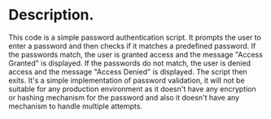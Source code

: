 # Description.
This code is a simple password authentication script. It prompts the user to enter a password and then checks if it matches a predefined password. If the passwords match, the user is granted access and the message "Access Granted" is displayed. If the passwords do not match, the user is denied access and the message "Access Denied" is displayed. The script then exits.
It's a simple implementation of password validation, it will not be suitable for any production environment as it doesn't have any encryption or hashing mechanism for the password and also it doesn't have any mechanism to handle multiple attempts.
